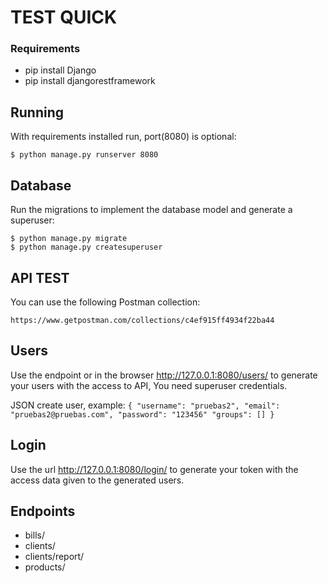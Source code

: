 # TEST QUICK #

### Requirements

- pip install Django
- pip install djangorestframework

## Running

With requirements installed run, port(8080) is optional:

    $ python manage.py runserver 8080

## Database

Run the migrations to implement the database model and generate a superuser:

    $ python manage.py migrate
    $ python manage.py createsuperuser

## API TEST

You can use the following Postman collection:

    https://www.getpostman.com/collections/c4ef915ff4934f22ba44

## Users

Use the endpoint or in the browser http://127.0.0.1:8080/users/ to generate your users with the access to API, You need superuser credentials.

JSON create user, example:
`{
    "username": "pruebas2",
    "email": "pruebas2@pruebas.com",
    "password": "123456"
    "groups": []
}`

## Login

Use the url http://127.0.0.1:8080/login/ to generate your token with the access data given to the generated users.

## Endpoints

- bills/
- clients/
- clients/report/
- products/
